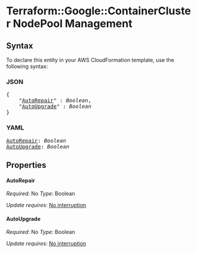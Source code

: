 # Terraform::Google::ContainerCluster NodePool Management

## Syntax

To declare this entity in your AWS CloudFormation template, use the following syntax:

### JSON

<pre>
{
    "<a href="#autorepair" title="AutoRepair">AutoRepair</a>" : <i>Boolean</i>,
    "<a href="#autoupgrade" title="AutoUpgrade">AutoUpgrade</a>" : <i>Boolean</i>
}
</pre>

### YAML

<pre>
<a href="#autorepair" title="AutoRepair">AutoRepair</a>: <i>Boolean</i>
<a href="#autoupgrade" title="AutoUpgrade">AutoUpgrade</a>: <i>Boolean</i>
</pre>

## Properties

#### AutoRepair

_Required_: No
_Type_: Boolean

_Update requires_: [No interruption](https://docs.aws.amazon.com/AWSCloudFormation/latest/UserGuide/using-cfn-updating-stacks-update-behaviors.html#update-no-interrupt)

#### AutoUpgrade

_Required_: No
_Type_: Boolean

_Update requires_: [No interruption](https://docs.aws.amazon.com/AWSCloudFormation/latest/UserGuide/using-cfn-updating-stacks-update-behaviors.html#update-no-interrupt)

